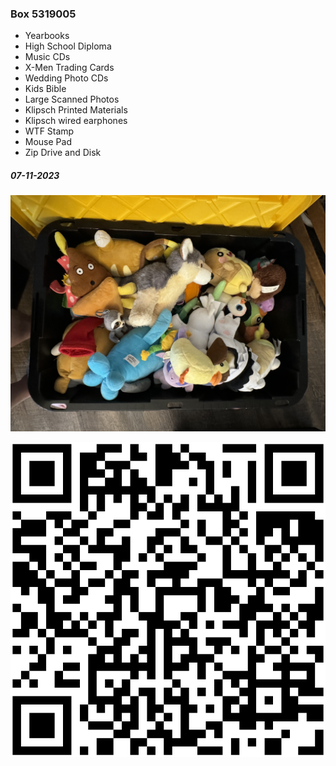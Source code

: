 ### Box 5319005

- Yearbooks
- High School Diploma
- Music CDs
- X-Men Trading Cards
- Wedding Photo CDs
- Kids Bible
- Large Scanned Photos
- Klipsch Printed Materials
- Klipsch wired earphones
- WTF Stamp
- Mouse Pad
- Zip Drive and Disk

##### 07-11-2023

![5319001-1.png](Photos/5319001-1.jpg)

![5319005.svg](Labels/5319005.svg)